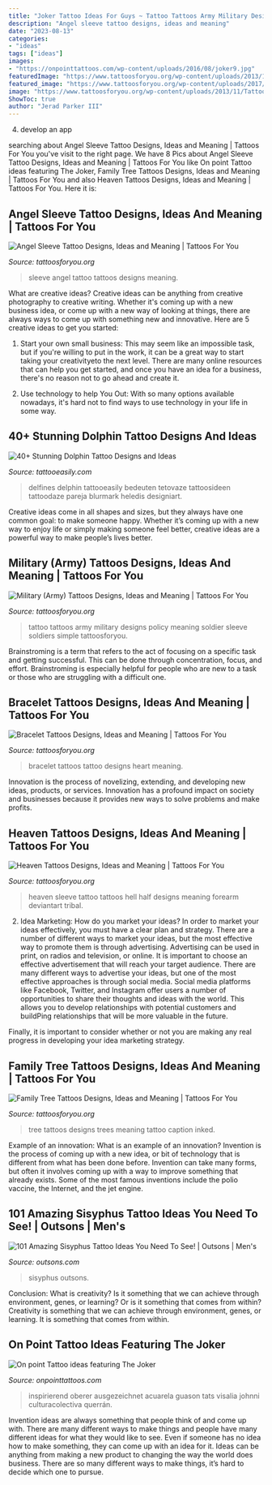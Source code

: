 ```yaml
---
title: "Joker Tattoo Ideas For Guys ~ Tattoo Tattoos Army Military Designs Policy Meaning Soldier Sleeve Soldiers Simple Tattoosforyou"
description: "Angel sleeve tattoo designs, ideas and meaning"
date: "2023-08-13"
categories:
- "ideas"
tags: ["ideas"]
images:
- "https://onpointtattoos.com/wp-content/uploads/2016/08/joker9.jpg"
featuredImage: "https://www.tattoosforyou.org/wp-content/uploads/2013/11/Tattoos-Family-Tree.jpg"
featured_image: "https://www.tattoosforyou.org/wp-content/uploads/2017/11/Angel-Sleeve-Tattoos.jpg"
image: "https://www.tattoosforyou.org/wp-content/uploads/2013/11/Tattoos-Family-Tree.jpg"
ShowToc: true
author: "Jerad Parker III"
---
```



4. develop an app

	

		
searching about Angel Sleeve Tattoo Designs, Ideas and Meaning | Tattoos For You you've visit to the right page. We have 8 Pics about Angel Sleeve Tattoo Designs, Ideas and Meaning | Tattoos For You like On point Tattoo ideas featuring The Joker, Family Tree Tattoos Designs, Ideas and Meaning | Tattoos For You and also Heaven Tattoos Designs, Ideas and Meaning | Tattoos For You. Here it is:
		
    
## Angel Sleeve Tattoo Designs, Ideas And Meaning | Tattoos For You

<img loading=lazy src="https://www.tattoosforyou.org/wp-content/uploads/2017/11/Angel-Sleeve-Tattoos.jpg" onerror="this.onerror=null;this.src='https://tse1.mm.bing.net/th?id=OIP.sMA8vxhnkOs29SSJQELtCwHaMl&amp;pid=15.1';" alt="Angel Sleeve Tattoo Designs, Ideas and Meaning | Tattoos For You">

_Source: tattoosforyou.org_

>sleeve angel tattoo tattoos designs meaning. 

	

What are creative ideas?
Creative ideas can be anything from creative photography to creative writing. Whether it's coming up with a new business idea, or come up with a new way of looking at things, there are always ways to come up with something new and innovative. Here are 5 creative ideas to get you started: 
1) Start your own small business: This may seem like an impossible task, but if you're willing to put in the work, it can be a great way to start taking your creativityeto the next level. There are many online resources that can help you get started, and once you have an idea for a business, there's no reason not to go ahead and create it. 

2) Use technology to help You Out: With so many options available nowadays, it's hard not to find ways to use technology in your life in some way.

    
## 40+ Stunning Dolphin Tattoo Designs And Ideas

<img loading=lazy src="http://www.tattooeasily.com/wp-content/uploads/2013/05/Dolphin-tattoo-designs-3.jpg" onerror="this.onerror=null;this.src='https://tse1.mm.bing.net/th?id=OIP.IXSBLLFC07IkWOOT2bUCsgHaKX&amp;pid=15.1';" alt="40+ Stunning Dolphin Tattoo Designs and Ideas">

_Source: tattooeasily.com_

>delfines delphin tattooeasily bedeuten tetovaze tattoosideen tattoodaze pareja blurmark heledis designiart. 

	

Creative ideas come in all shapes and sizes, but they always have one common goal: to make someone happy. Whether it’s coming up with a new way to enjoy life or simply making someone feel better, creative ideas are a powerful way to make people’s lives better.

    
## Military (Army) Tattoos Designs, Ideas And Meaning | Tattoos For You

<img loading=lazy src="http://www.tattoosforyou.org/wp-content/uploads/2013/10/US-Army-Tattoo-Designs-769x1024.jpg" onerror="this.onerror=null;this.src='https://tse4.mm.bing.net/th?id=OIP.knRZP6WWleOpMJ7XZMFIagHaJ3&amp;pid=15.1';" alt="Military (Army) Tattoos Designs, Ideas and Meaning | Tattoos For You">

_Source: tattoosforyou.org_

>tattoo tattoos army military designs policy meaning soldier sleeve soldiers simple tattoosforyou. 

	

Brainstroming is a term that refers to the act of focusing on a specific task and getting successful. This can be done through concentration, focus, and effort. Brainstroming is especially helpful for people who are new to a task or those who are struggling with a difficult one.

    
## Bracelet Tattoos Designs, Ideas And Meaning | Tattoos For You

<img loading=lazy src="https://www.tattoosforyou.org/wp-content/uploads/2016/03/Heart-Bracelet-Tattoo.jpg" onerror="this.onerror=null;this.src='https://tse2.mm.bing.net/th?id=OIP.ptT5eeHNUQR-eGROyrPWOQHaJ3&amp;pid=15.1';" alt="Bracelet Tattoos Designs, Ideas and Meaning | Tattoos For You">

_Source: tattoosforyou.org_

>bracelet tattoos tattoo designs heart meaning. 

	

Innovation is the process of novelizing, extending, and developing new ideas, products, or services. Innovation has a profound impact on society and businesses because it provides new ways to solve problems and make profits.

    
## Heaven Tattoos Designs, Ideas And Meaning | Tattoos For You

<img loading=lazy src="https://www.tattoosforyou.org/wp-content/uploads/2016/03/Heaven-Tattoo-Sleeve.jpg" onerror="this.onerror=null;this.src='https://tse2.mm.bing.net/th?id=OIP.1OqK6tAoUuDSbEaXlTfSSAHaJ4&amp;pid=15.1';" alt="Heaven Tattoos Designs, Ideas and Meaning | Tattoos For You">

_Source: tattoosforyou.org_

>heaven sleeve tattoo tattoos hell half designs meaning forearm deviantart tribal. 

	

2. Idea Marketing: How do you market your ideas?
In order to market your ideas effectively, you must have a clear plan and strategy. There are a number of different ways to market your ideas, but the most effective way to promote them is through advertising. Advertising can be used in print, on radios and television, or online. It is important to choose an effective advertisement that will reach your target audience.
There are many different ways to advertise your ideas, but one of the most effective approaches is through social media. Social media platforms like Facebook, Twitter, and Instagram offer users a number of opportunities to share their thoughts and ideas with the world. This allows you to develop relationships with potential customers and buildPing relationships that will be more valuable in the future.

Finally, it is important to consider whether or not you are making any real progress in developing your idea marketing strategy.

    
## Family Tree Tattoos Designs, Ideas And Meaning | Tattoos For You

<img loading=lazy src="https://www.tattoosforyou.org/wp-content/uploads/2013/11/Tattoos-Family-Tree.jpg" onerror="this.onerror=null;this.src='https://tse1.mm.bing.net/th?id=OIP.dl70cZ1W0Wlx4tWrHxCwMgHaLG&amp;pid=15.1';" alt="Family Tree Tattoos Designs, Ideas and Meaning | Tattoos For You">

_Source: tattoosforyou.org_

>tree tattoos designs trees meaning tattoo caption inked. 

	

Example of an innovation: What is an example of an innovation?
Invention is the process of coming up with a new idea, or bit of technology that is different from what has been done before. Invention can take many forms, but often it involves coming up with a way to improve something that already exists. Some of the most famous inventions include the polio vaccine, the Internet, and the jet engine.

    
## 101 Amazing Sisyphus Tattoo Ideas You Need To See! | Outsons | Men&#039;s

<img loading=lazy src="https://outsons.com/wp-content/uploads/2021/04/2019-11-20-23.58.57-2181419889859162625_sisyphustattoo.jpg" onerror="this.onerror=null;this.src='https://tse2.mm.bing.net/th?id=OIP.Z_iHwaRZGUuAYZaccPecGQHaJD&amp;pid=15.1';" alt="101 Amazing Sisyphus Tattoo Ideas You Need To See! | Outsons | Men&#039;s">

_Source: outsons.com_

>sisyphus outsons. 

	

Conclusion: What is creativity? Is it something that we can achieve through environment, genes, or learning? Or is it something that comes from within?
Creativity is something that we can achieve through environment, genes, or learning. It is something that comes from within.

    
## On Point Tattoo Ideas Featuring The Joker

<img loading=lazy src="https://onpointtattoos.com/wp-content/uploads/2016/08/joker9.jpg" onerror="this.onerror=null;this.src='https://tse3.mm.bing.net/th?id=OIP.HSWtpcMiQSMxICUFN09PzgAAAA&amp;pid=15.1';" alt="On point Tattoo ideas featuring The Joker">

_Source: onpointtattoos.com_

>inspirierend oberer ausgezeichnet acuarela guason tats visalia johnni culturacolectiva querrán. 

	

Invention ideas are always something that people think of and come up with. There are many different ways to make things and people have many different ideas for what they would like to see. Even if someone has no idea how to make something, they can come up with an idea for it. Ideas can be anything from making a new product to changing the way the world does business. There are so many different ways to make things, it’s hard to decide which one to pursue.

